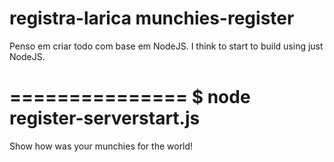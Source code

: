 registra-larica
munchies-register
===============
Penso em criar todo com base em NodeJS.
I think to start to build using just NodeJS.

===============
$ node register-serverstart.js
===============

Show how was your munchies for the world!

